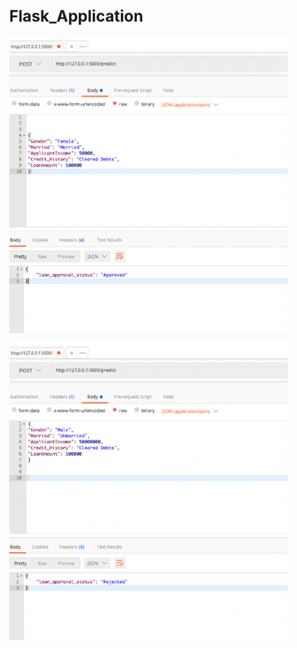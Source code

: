 # Flask_Application

![alt text](https://github.com/anandpuntambekar/Flask_Application/blob/main/image_approve_loan.png)


![alt text](https://github.com/anandpuntambekar/Flask_Application/blob/main/image_reject_loan.png)

